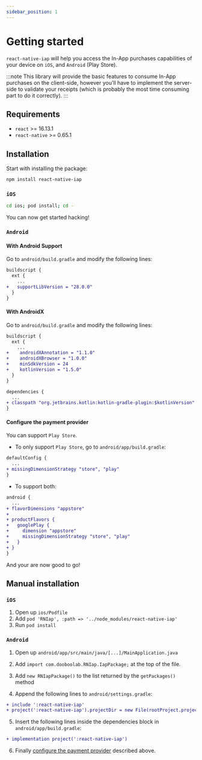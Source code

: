 ```yaml
---
sidebar_position: 1
---
```


# Getting started

`react-native-iap` will help you access the In-App purchases capabilities of your device on `iOS`, and `Android` (Play Store).

:::note
This library will provide the basic features to consume In-App purchases on the client-side, however you'll have to implement the server-side to validate your receipts (which is probably the most time consuming part to do it correctly).
:::

## Requirements

- `react` >= 16.13.1
- `react-native` >= 0.65.1

## Installation

Start with installing the package:

```bash npm2yarn
npm install react-native-iap
```

### `iOS`

```bash
cd ios; pod install; cd -
```

You can now get started hacking!

### `Android`

#### With Android Support

Go to `android/build.gradle` and modify the following lines:

```diff
buildscript {
  ext {
    ...
+   supportLibVersion = "28.0.0"
  }
}
```

#### With AndroidX

Go to `android/build.gradle` and modify the following lines:

```diff
buildscript {
  ext {
    ...
+    androidXAnnotation = "1.1.0"
+    androidXBrowser = "1.0.0"
+    minSdkVersion = 24
+    kotlinVersion = "1.5.0"
  }
}

dependencies {
  ...
+ classpath "org.jetbrains.kotlin:kotlin-gradle-plugin:$kotlinVersion"
}
```

#### Configure the payment provider

You can support `Play Store`.

- To only support `Play Store`, go to `android/app/build.gradle`:

```diff
defaultConfig {
  ...
+ missingDimensionStrategy "store", "play"
}
```

- To support both:

```diff
android {
  ...
+ flavorDimensions "appstore"
+
+ productFlavors {
+   googlePlay {
+     dimension "appstore"
+     missingDimensionStrategy "store", "play"
+   }
+ }
}
```

And your are now good to go!

## Manual installation

### `iOS`

1. Open up `ios/Podfile`
2. Add `pod 'RNIap', :path => '../node_modules/react-native-iap'`
3. Run `pod install`

### `Android`

1. Open up `android/app/src/main/java/[...]/MainApplication.java`
2. Add `import com.dooboolab.RNIap.IapPackage;` at the top of the file.
3. Add `new RNIapPackage()` to the list returned by the `getPackages()` method

4. Append the following lines to `android/settings.gradle`:

```diff
+ include ':react-native-iap'
+ project(':react-native-iap').projectDir = new File(rootProject.projectDir, '../node_modules/react-native-iap/android')
```

5. Insert the following lines inside the dependencies block in `android/app/build.gradle`:

```diff
+ implementation project(':react-native-iap')
```

6. Finally [configure the payment provider](#configure-the-payment-provider) described above.
